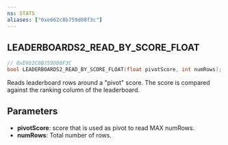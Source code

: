```yaml
---
ns: STATS
aliases: ["0xe662c8b759d08f3c"]
---
```

## LEADERBOARDS2_READ_BY_SCORE_FLOAT

```c
// 0xE662C8B759D08F3C
bool LEADERBOARDS2_READ_BY_SCORE_FLOAT(float pivotScore, int numRows);
```

Reads leaderboard rows around a "pivot" score. The score is compared against the ranking column of the leaderboard.


## Parameters
* **pivotScore**: score that is used as pivot to read MAX numRows.
* **numRows**: Total number of rows.
